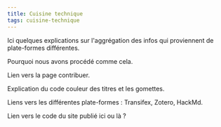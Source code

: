 ```yaml
---
title: Cuisine technique
tags: cuisine-technique
---
```


Ici quelques explications sur l'aggrégation des infos qui proviennent de plate-formes différentes.

Pourquoi nous avons procédé comme cela.

Lien vers la page contribuer.

Explication du code couleur des titres et les gomettes.

Liens vers les différentes plate-formes : Transifex, Zotero, HackMd.

Lien vers le code du site publié ici ou là ?